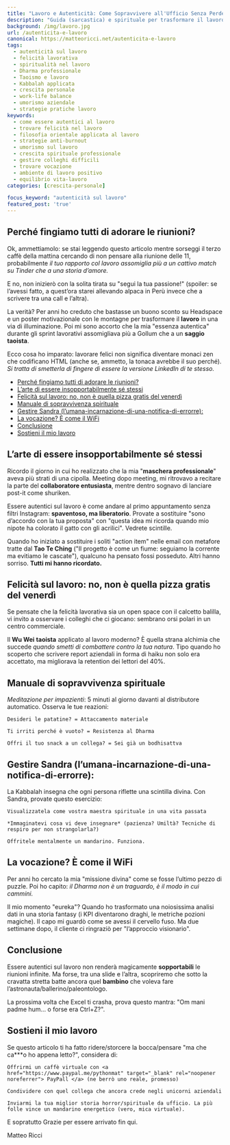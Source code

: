```yaml
---  
title: "Lavoro e Autenticità: Come Sopravvivere all'Ufficio Senza Perdere l'Anima (e la Sanità Mentale)"  
description: "Guida (sarcastica) e spirituale per trasformare il lavoro da incubo open-space a palestra di crescita personale. Taoismo per chi odia le riunioni, Kabbalah contro i colleghi tossici e Yoga per sopravvivere agli sprint." 
background: /img/lavoro.jpg
url: /autenticita-e-lavoro 
canonical: https://matteoricci.net/autenticita-e-lavoro
tags:  
  - autenticità sul lavoro  
  - felicità lavorativa  
  - spiritualità nel lavoro  
  - Dharma professionale  
  - Taoismo e lavoro  
  - Kabbalah applicata  
  - crescita personale  
  - work-life balance  
  - umorismo aziendale  
  - strategie pratiche lavoro  
keywords:  
  - come essere autentici al lavoro  
  - trovare felicità nel lavoro  
  - filosofia orientale applicata al lavoro  
  - strategie anti-burnout  
  - umorismo sul lavoro  
  - crescita spirituale professionale  
  - gestire colleghi difficili  
  - trovare vocazione  
  - ambiente di lavoro positivo  
  - equilibrio vita-lavoro 
categories: [crescita-personale] 

focus_keyword: "autenticità sul lavoro" 
featured_post: 'true' 
---  
```

## Perché fingiamo tutti di adorare le riunioni?  

Ok, ammettiamolo: se stai leggendo questo articolo mentre sorseggi il terzo caffè della mattina cercando di non pensare alla riunione delle 11, probabilmente *il tuo rapporto col lavoro assomiglia più a un cattivo match su Tinder che a una storia d’amore.*

E no, non inizierò con la solita tirata su "segui la tua passione!" (spoiler: se l’avessi fatto, a quest’ora starei allevando alpaca in Perù invece che a scrivere tra una call e l’altra).

La verità? Per anni ho creduto che bastasse un buono sconto su Headspace e un poster motivazionale con le montagne per trasformare il **lavoro** in una via di illuminazione. Poi mi sono accorto che la mia "essenza autentica" durante gli sprint lavorativi assomigliava più a Gollum che a un **saggio taoista**.

Ecco cosa ho imparato: lavorare felici non significa diventare monaci zen che codificano HTML (anche se, ammetto, la tonaca avrebbe il suo perché). *Si tratta di smetterla di fingere di essere la versione LinkedIn di te stesso.*

- [Perché fingiamo tutti di adorare le riunioni?](#perché-fingiamo-tutti-di-adorare-le-riunioni)
- [L’arte di essere insopportabilmente sé stessi](#larte-di-essere-insopportabilmente-sé-stessi)
- [Felicità sul lavoro: no, non è quella pizza gratis del venerdì](#felicità-sul-lavoro-no-non-è-quella-pizza-gratis-del-venerdì)
- [Manuale di sopravvivenza spirituale](#manuale-di-sopravvivenza-spirituale)
- [Gestire Sandra (l’umana-incarnazione-di-una-notifica-di-errorre):](#gestire-sandra-lumana-incarnazione-di-una-notifica-di-errorre)
- [La vocazione? È come il WiFi](#la-vocazione-è-come-il-wifi)
- [Conclusione](#conclusione)
- [Sostieni il mio lavoro](#sostieni-il-mio-lavoro)


## L’arte di essere insopportabilmente sé stessi

Ricordo il giorno in cui ho realizzato che la mia "**maschera professionale**" aveva più strati di una cipolla. Meeting dopo meeting, mi ritrovavo a recitare la parte del **collaboratore entusiasta**, mentre dentro sognavo di lanciare post-it come shuriken.

Essere autentici sul lavoro è come andare al primo appuntamento senza filtri Instagram: **spaventoso, ma liberatorio**. Provate a sostituire "sono d’accordo con la tua proposta" con "questa idea mi ricorda quando mio nipote ha colorato il gatto con gli acrilici". Vedrete scintille.

Quando ho iniziato a sostituire i soliti "action item" nelle email con metafore tratte dal **Tao Te Ching** ("Il progetto è come un fiume: seguiamo la corrente ma evitiamo le cascate"), qualcuno ha pensato fossi posseduto. Altri hanno sorriso. **Tutti mi hanno ricordato.**

## Felicità sul lavoro: no, non è quella pizza gratis del venerdì

Se pensate che la felicità lavorativa sia un open space con il calcetto balilla, vi invito a osservare i colleghi che ci giocano: sembrano orsi polari in un centro commerciale.

Il **Wu Wei** **taoista** applicato al lavoro moderno? È quella strana alchimia che succede *quando smetti di combattere contro la tua natura*. Tipo quando ho scoperto che scrivere report aziendali in forma di haiku non solo era accettato, ma migliorava la retention dei lettori del 40%.

## Manuale di sopravvivenza spirituale

*Meditazione per impazienti*:
5 minuti al giorno davanti al distributore automatico. Osserva le tue reazioni:

    Desideri le patatine? = Attaccamento materiale

    Ti irriti perché è vuoto? = Resistenza al Dharma

    Offri il tuo snack a un collega? = Sei già un bodhisattva

## Gestire Sandra (l’umana-incarnazione-di-una-notifica-di-errorre):
La Kabbalah insegna che ogni persona riflette una scintilla divina. Con Sandra, provate questo esercizio:

    Visualizzatela come vostra maestra spirituale in una vita passata

    *Immaginatevi cosa vi deve insegnare* (pazienza? Umiltà? Tecniche di respiro per non strangolarla?)

    Offritele mentalmente un mandarino. Funziona.

## La vocazione? È come il WiFi

Per anni ho cercato la mia "missione divina" come se fosse l’ultimo pezzo di puzzle. Poi ho capito: *il Dharma non è un traguardo, è il modo in cui cammini.*

Il mio momento "eureka"? Quando ho trasformato una noiosissima analisi dati in una storia fantasy (i KPI diventarono draghi, le metriche pozioni magiche). Il capo mi guardò come se avessi il cervello fuso. Ma due settimane dopo, il cliente ci ringraziò per "l’approccio visionario".

## Conclusione
Essere autentici sul lavoro non renderà magicamente **sopportabili** le riunioni infinite. Ma forse, tra una slide e l’altra, scopriremo che sotto la cravatta stretta batte ancora quel **bambino** che voleva fare l’astronauta/ballerino/paleontologo.

La prossima volta che Excel ti crasha, prova questo mantra: "Om mani padme hum... o forse era Ctrl+Z?".

## Sostieni il mio lavoro
Se questo articolo ti ha fatto ridere/storcere la bocca/pensare "ma che ca***o ho appena letto?", considera di:

    Offrirmi un caffè virtuale con <a href="https://www.paypal.me/pythonmat" target="_blank" rel="noopener noreferrer"> PayPall </a> (ne berrò uno reale, promesso)

    Condividere con quel collega che ancora crede negli unicorni aziendali

    Inviarmi la tua miglior storia horror/spirituale da ufficio. La più folle vince un mandarino energetico (vero, mica virtuale).

E sopratutto Grazie per essere arrivato fin qui.

Matteo Ricci